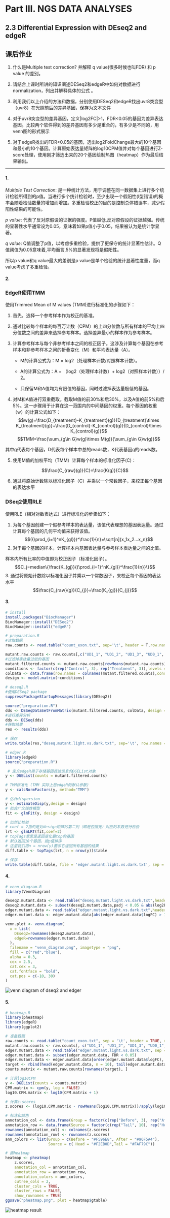 # Part III. NGS DATA ANALYSES
## 2.3 Differential Expression with DEseq2 and edgeR
## 课后作业

1. 什么是Multiple test correction? 并解释 q value(很多时候也叫FDR) 和 p value 的差别。

2. 请结合上课时所讲的知识阐述DESeq2和edgeR中如何对数据进行 normalization，列出并解释具体的公式 。

3. 利用我们以上介绍的方法和数据，分别使用DESeq2和edgeR找出uvr8突变型（uvr8）在光照前后的差异基因，保存为文本文件

4. 对于uvr8突变型的差异基因，定义|log2FC|>1，FDR<0.05的基因为差异表达基因。比较两个软件得到的差异基因有多少是重合的，有多少是不同的，用venn图的形式展示

5. 对于edgeR找出的FDR<0.05的基因，选出log2FoldChange最大的10个基因和最小的10个基因。计算原始表达量矩阵的log10CPM值并对每个基因进行Z-score处理，使用刚才筛选出来的20个基因绘制热图（heatmap）作为最后结果输出。

---

#### 1. 
*Multiple Test Correction*: 是一种统计方法，用于调整在同一数据集上进行多个统计检验所得到的p值。当进行多个统计检验时，至少出现一个假阳性(I型错误)的概率会随着检验数量的增加而增加。多重检验校正的目的是控制总体错误率，减少假阳性结果的可能性。

*p value*: 代表了反对原假设的证据的强度。P值越低,反对原假设的证据越强。传统的显著性水平通常设为0.05，意味着如果p值小于0.05，结果被认为是统计学显著。

*q value*: Q值调整了p值，以考虑多重检验，提供了更保守的统计显著性估计。Q值阈值为0.05意味着,平均而言,5%的显著发现将是假阳性。

所以p value和q value最大的差别是p value是单个检验的统计显著性度量，而q value考虑了多重检验。


#### 2. 
### EdgeR使用TMM
使用Trimmed Mean of M values (TMM)进行标准化的步骤如下：

1. 首先，选择一个参考样本作为校正的基准。

2. 通过比较每个样本的每百万计数（CPM）的上四分位数与所有样本的平均上四分位数之间的差异来选择参考样本。选择差异最小的样本作为参考样本。

3. 计算参考样本与每个非参考样本之间的校正因子。这涉及计算每个基因在参考样本和非参考样本之间的折叠变化（M）和平均表达量（A）。

    - M的计算公式为：M = log2（处理样本计数/对照样本计数）。

    - A的计算公式为：A = （log2（处理样本计数）+ log2（对照样本计数））/ 2。

    - 只保留M和A值均为有限值的基因，同时过滤掉表达量极低的基因。

4. 对M和A值进行双重截取。截取M值的前30%和后30%，以及A值的前5%和后5%。这一步骤用于计算在这一范围内的中间基因的权重。每个基因的权重（w）的计算公式如下：
$$w(g)=\frac{D_{treatment}-K_{treatment}(g)}{D_{treatment}\times K_{treatment}(g)}+\frac{D_{control}-K_{control}(g)}{D_{control}\times K_{control}(g)}$$
$$TMM=\frac{\sum_{g\in G}w(g)\times M(g)}{\sum_{g\in G}w(g)}$$

其中g代表每个基因，D代表每个样本中总的reads数，K代表基因g的reads数。

5. 使用M值的加权平均（TMM）计算每个样本的标准化因子(C)：

$$\frac{C_{raw}(g)}{C}=\frac{K(g)}{C}$$

6. 通过将原始计数除以标准化因子（C）并乘以一个常数因子，来校正每个基因的表达水平


### DSeq2使用RLE
使用RLE（相对对数表达式）进行标准化的步骤如下：
1. 为每个基因创建一个假参考样本的表达量，该值代表理想的基因表达量。通过计算每个基因的几何平均值来获得该值。
$$({\prod_{i=1}^nK_{gl}})^\frac{1}{n}=\sqrt[n]{x_1x_2...x_n}$$
2. 对于每个基因的样本，计算样本内基因表达量与参考样本表达量之间的比值。

样本内所有比率的中值即为校正因子（标准化因子）。
$$C_j=median\{\frac{K_{gj}}{(\prod_{i=1}^nK_{gl})^\frac{1}{n}}\}$$
3. 通过将原始计数除以标准化因子并乘以一个常数因子，来校正每个基因的表达水平
$$\frac{C_{raw}(g)}{C_{j}}=\frac{K_{gj}}{C_{j}}$$
#### 3. 
```R
# install
install.packages("BiocManager")
BiocManager::install("DESeq2")
BiocManager::install("edgeR")
```

```R
# preparation.R
#读取数据
raw.counts <- read.table("count_exon.txt", sep='\t', header = T,row.names = 1)

mutant.raw.counts <- raw.counts[,c("UD1_1", "UD1_2", "UD1_3", "UD0_1", "UD0_2", "UD0_3")]
#过滤掉表达量过低的基因
mutant.filtered.counts <- mutant.raw.counts[rowMeans(mutant.raw.counts) > 5, ]
conditions <- factor(c(rep("Control", 3), rep("Treatment", 3)),levels = c("Control","Treatment"))
colData <- data.frame(row.names = colnames(mutant.filtered.counts),conditions=conditions)
design <- model.matrix(~conditions)
```

```R
# deseq2.R
#使用DESeq2 package
suppressPackageStartupMessages(library(DESeq2))

source("preparation.R")
dds <- DESeqDataSetFromMatrix(mutant.filtered.counts, colData, design = ~conditions)
#进行差异分析
dds <- DESeq(dds)
#获取结果
res <- results(dds)

# 保存
write.table(res,"deseq.mutant.light.vs.dark.txt", sep='\t', row.names = T, quote = F)
```

```R
# edger.R
library(edgeR)
source("preparation.R")

 # 定义edgeR用于存储基因表达信息的DGEList对象
y <- DGEList(counts = mutant.filtered.counts)

# TMM标准化 (TMM 实际上是edgeR的默认参数)
y <- calcNormFactors(y, method="TMM")

# 估计dispersion
y <- estimateDisp(y,design = design)
# 拟合广义线性模型
fit <- glmFit(y, design = design)

# 似然比检验
# coef = 2指的是对design矩阵的第二列（即是否照光）对应的系数进行检验
lrt <- glmLRT(fit,coef=2) 
# topTags意思是返回变化最top的基因
# 默认返回10个基因，按p值排序
# 这里我们用n = nrow(y)要求它返回所有基因的结果
diff.table <- topTags(lrt, n = nrow(y))$table

# 保存
write.table(diff.table, file = 'edger.mutant.light.vs.dark.txt', sep = "\t", quote = F, row.names = T, col.names = T)

```

#### 4. 
```R
# venn_diagram.R
library(VennDiagram)

deseq2.mutant.data <- read.table("deseq.mutant.light.vs.dark.txt",header = T,sep = '\t')
deseq2.mutant.data <- subset(deseq2.mutant.data,padj < 0.05 & abs(log2FoldChange) > 1)
edger.mutant.data <- read.table("edger.mutant.light.vs.dark.txt",header = T,sep = '\t')
edger.mutant.data <- edger.mutant.data[abs(edger.mutant.data$logFC) > 1 & edger.mutant.data$FDR < 0.05,]

venn.plot <- venn.diagram(
  x = list(
    DEseq2=rownames(deseq2.mutant.data),
    edgeR=rownames(edger.mutant.data)
  ),
  filename = "venn_diagram.png", imagetype = "png",
  fill = c("red","blue"),
  alpha = 0.3, 
  cex = 2.5, 
  cat.cex = 3,
  cat.fontface = "bold",
  cat.pos = c(-10, 30)
)
```
![venn diagram of dseq2 and edger](./img/venn_diagram.png)

#### 5. 
```R
# heatmap.R
library(pheatmap)
library(edgeR)
library(ggplot2)

# 准备数据
raw.counts <- read.table("count_exon.txt", sep = '\t', header = TRUE, row.names = 1)
mutant.raw.counts <- raw.counts[, c("UD1_1", "UD1_2", "UD1_3", "UD0_1", "UD0_2", "UD0_3")]
edger.mutant.data <- read.table("edger.mutant.light.vs.dark.txt", sep = '\t', header = TRUE, row.names = 1)
edger.mutant.data <- subset(edger.mutant.data, FDR < 0.05)
edger.mutant.data <- edger.mutant.data[order(edger.mutant.data$logFC), ]
target <- rbind(head(edger.mutant.data, n = 10), tail(edger.mutant.data, n = 10))
counts.matrix <- mutant.raw.counts[rownames(target), ] 

# 计算log10CPM
y <- DGEList(counts = counts.matrix)
CPM.matrix <- cpm(y, log = FALSE)
log10.CPM.matrix <- log10(CPM.matrix + 1)

# 计算z-scores
z.scores <- (log10.CPM.matrix - rowMeans(log10.CPM.matrix))/apply(log10.CPM.matrix,1,sd)

# 标注和颜色
annotation_col <- data.frame(Group = factor(c(rep("Before", 3), rep("After", 3))))
annotation_row <- data.frame(Source = factor(c(rep("Tail", 10), rep("Head", 10))))
rownames(annotation_col) <- colnames(z.scores)
rownames(annotation_row) <- rownames(z.scores)
ann_colors <- list(Group = c(Before = "#F596E8", After = "#96F5A4"),
                   Source = c( Head = "#F2EB0D",Tail = "#FAF79C"))

# 画heatmap
heatmap <- pheatmap(
    z.scores, 
    annotation_col = annotation_col,
    annotation_row = annotation_row,
    annotation_colors = ann_colors, 
    cutree_cols = 2,
    cluster_cols = TRUE,
    cluster_rows = FALSE, 
    show_rownames = TRUE)
ggsave("pheatmap.png", plot = heatmap$gtable)
```
![heatmap result](./img/edger.uvr8.diffexpr.png)